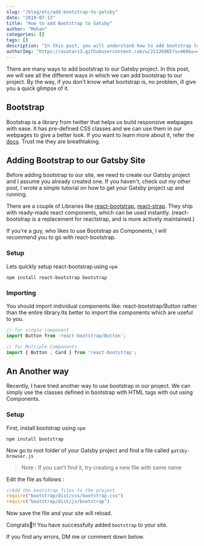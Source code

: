 ```yaml
---
slug: "/blog/etc/add-bootstrap-to-gatsby"
date: "2019-07-13"
title: "How to add Bootstrap to Gatsby"
author: "Mohan"
categories: []
tags: []
description: "In this post, you will understand how to add bootstrap to your gatsby project"
authorImg: "https://avatars3.githubusercontent.com/u/21126965?s=460&v=4"
---
```


There are many ways to add bootstrap to our Gatsby project. In this post, we will see all the different ways in which we can add bootstrap to our project. By the way, if you don't know what bootstrap is, no problem, ill give you a quick glimpse of it.

## Bootstrap

Bootstrap is a library from twitter that helps us build responsive webpages with ease. It has pre-defined CSS classes and we can use them in our webpages to give a better look. If you want to learn more about it, refer the [docs](https://www.getbootstrap.com/docs). Trust me they are breathtaking.

## Adding Bootstrap to our Gatsby Site

Before adding bootstrap to our site, we need to create our Gatsby project and I assume you already created one. If you haven't, check out my other post, I wrote a simple tutorial on how to get your Gatsby project up and running.

There are a couple of Libraries like [react-bootstrap](https://react-bootstrap.github.io/), [react-strap](https://reactstrap.github.io/). They ship with ready-made react components, which can be used instantly. (react-bootstrap is a replacement for reactstrap, and is more actively maintained.)

If you're a guy, who likes to use Bootstrap as Components, I will recommend you to go with react-bootstrap.

### Setup 

Lets quickly setup react-bootstrap using `npm`

```nodejs
npm install react-bootstrap bootstrap
```
### Importing

You should import individual components like: react-bootstrap/Button rather than the entire library.Its better to import the components which are useful to you.

```javascript
// for single component
import Button from 'react-bootstrap/Button';

// for Multiple Components
import { Button , Card } from 'react-bootstrap';
```

## An Another way 

Recently, I have tried another way to use bootstrap in our project. We can simply use the classes defined in bootstrap with HTML tags with out using Components.

### Setup

First, install bootstrap using `npm`

```nodejs
npm install bootstrap
```

Now go to root folder of your Gatsby project and find a file called `gatsby-browser.js` 

> Note : If you can't find it, try creating a new file with same name

Edit the file as follows : 

```javascript
//Add the bootstrap files to the project
require("bootstrap/dist/css/bootstrap.css")
require("bootstrap/dist/js/bootstrap")
```

Now save the file and your site will reload.

Congrats🎉!!
You have successfully added `bootstrap` to your site.



If you find any errors, DM me or comment down below.